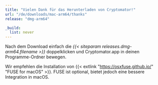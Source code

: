 ```yaml
---
title: "Vielen Dank für das Herunterladen von Cryptomator!"
url: "/de/downloads/mac-arm64/thanks"
release: "dmg-arm64"

_build:
  list: never
---
```


Nach dem Download einfach die _{{< siteparam releases.dmg-arm64.filename >}}_ doppelklicken und Cryptomator.app in deinen Programme-Ordner bewegen.

Wir empfehlen die Installation von {{< extlink "https://osxfuse.github.io/" "FUSE for macOS"  >}}. FUSE ist optional, bietet jedoch eine bessere Integration in macOS.
